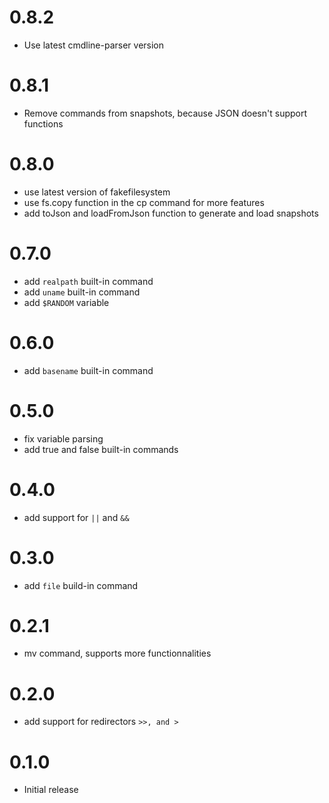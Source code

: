 # 0.8.2
- Use latest cmdline-parser version

# 0.8.1
- Remove commands from snapshots, because JSON doesn't support functions

# 0.8.0
- use latest version of fakefilesystem
- use fs.copy function in the cp command for more features
- add toJson and loadFromJson function to generate and load snapshots

# 0.7.0
- add `realpath` built-in command
- add `uname` built-in command
- add `$RANDOM` variable

# 0.6.0
- add `basename` built-in command

# 0.5.0
- fix variable parsing 
- add true and false built-in commands

# 0.4.0
- add support for `||` and `&&`

# 0.3.0
- add `file` build-in command

# 0.2.1
- mv command, supports more functionnalities

# 0.2.0
- add support for redirectors `>>, and >`

# 0.1.0
- Initial release